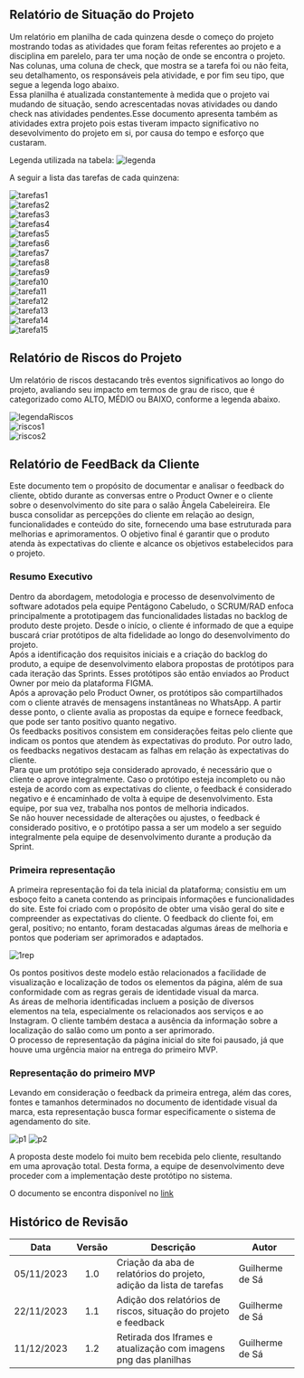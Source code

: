## Relatório de Situação do Projeto
Um relatório em planilha de cada quinzena desde o começo do projeto mostrando todas as atividades que foram feitas referentes ao projeto e a disciplina em parelelo, para ter uma noção de onde se encontra o projeto. Nas colunas, uma coluna de check, que mostra se a tarefa foi ou não feita, seu detalhamento, os responsáveis pela atividade, e por fim seu tipo, que segue a legenda logo abaixo. </br>
Essa planilha é atualizada constantemente à medida que o projeto vai mudando de situação, sendo acrescentadas novas atividades ou dando check nas atividades pendentes.Esse documento apresenta também as atividades extra projeto pois estas tiveram impacto significativo no desevolvimento do projeto em si, por causa do tempo e esforço que custaram.</br>

Legenda utilizada na tabela:
![legenda](../img/legendaListaTarefas.png)

A seguir a lista das tarefas de cada quinzena: </br>

![tarefas1](../img/tarefas1.png) </br>
![tarefas2](../img/tarefas2.png) </br>
![tarefas3](../img/tarefas3.png) </br>
![tarefas4](../img/tarefas4.png) </br>
![tarefas5](../img/tarefas5.png) </br>
![tarefas6](../img/tarefas6.png) </br>
![tarefas7](../img/tarefas7.png) </br>
![tarefas8](../img/tarefas8.png) </br>
![tarefas9](../img/tarefas9.png) </br>
![tarefa10](../img/tarefas10.png) </br>
![tarefa11](../img/tarefas11.png) </br>
![tarefa12](../img/tarefas12.png) </br>
![tarefa13](../img/tarefas13.png) </br>
![tarefa14](../img/tarefas14.png) </br>
![tarefa15](../img/tarefas15.png) </br>

## Relatório de Riscos do Projeto
Um relatório de riscos destacando três eventos significativos ao longo do projeto, avaliando seu impacto em termos de grau de risco, que é categorizado como ALTO, MÉDIO ou BAIXO, conforme a legenda abaixo.

![legendaRiscos](../img/legendaRiscos.png) </br>
![riscos1](../img/riscos1.png) </br>
![riscos2](../img/riscos2.png) </br>

## Relatório de FeedBack da Cliente
Este documento tem o propósito de documentar e analisar o feedback do cliente, obtido
durante as conversas entre o Product Owner e o cliente sobre o desenvolvimento do site para
o salão Ângela Cabeleireira. Ele busca consolidar as percepções do cliente em relação ao
design, funcionalidades e conteúdo do site, fornecendo uma base estruturada para melhorias e
aprimoramentos. O objetivo final é garantir que o produto atenda às expectativas do cliente e
alcance os objetivos estabelecidos para o projeto. </br>

### Resumo Executivo

Dentro da abordagem, metodologia e processo de desenvolvimento de software adotados pela
equipe Pentágono Cabeludo, o SCRUM/RAD enfoca principalmente a prototipagem das
funcionalidades listadas no backlog de produto deste projeto. Desde o início, o cliente é
informado de que a equipe buscará criar protótipos de alta fidelidade ao longo do
desenvolvimento do projeto.</br>
Após a identificação dos requisitos iniciais e a criação do backlog do produto, a equipe de
desenvolvimento elabora propostas de protótipos para cada iteração das Sprints. Esses
protótipos são então enviados ao Product Owner por meio da plataforma FIGMA.</br>
Após a aprovação pelo Product Owner, os protótipos são compartilhados com o cliente
através de mensagens instantâneas no WhatsApp. A partir desse ponto, o cliente avalia as
propostas da equipe e fornece feedback, que pode ser tanto positivo quanto negativo.</br>
Os feedbacks positivos consistem em considerações feitas pelo cliente que indicam os pontos
que atendem às expectativas do produto. Por outro lado, os feedbacks negativos destacam as
falhas em relação às expectativas do cliente.</br>
Para que um protótipo seja considerado aprovado, é necessário que o cliente o aprove
integralmente. Caso o protótipo esteja incompleto ou não esteja de acordo com as
expectativas do cliente, o feedback é considerado negativo e é encaminhado de volta à equipe
de desenvolvimento. Esta equipe, por sua vez, trabalha nos pontos de melhoria indicados.</br>
Se não houver necessidade de alterações ou ajustes, o feedback é considerado positivo, e o
protótipo passa a ser um modelo a ser seguido integralmente pela equipe de desenvolvimento
durante a produção da Sprint.</br>

### Primeira representação

A primeira representação foi da tela inicial da plataforma; consistiu em um esboço feito a
caneta contendo as principais informações e funcionalidades do site. Este foi criado com o
propósito de obter uma visão geral do site e compreender as expectativas do cliente. O
feedback do cliente foi, em geral, positivo; no entanto, foram destacadas algumas áreas de
melhoria e pontos que poderiam ser aprimorados e adaptados.</br>

![1rep](../img/primeiraRep.png) </br>

Os pontos positivos deste modelo estão relacionados a facilidade de visualização e
localização de todos os elementos da página, além de sua conformidade com as regras gerais
de identidade visual da marca.</br>
As áreas de melhoria identificadas incluem a posição de diversos elementos na tela,
especialmente os relacionados aos serviços e ao Instagram. O cliente também destaca a
ausência da informação sobre a localização do salão como um ponto a ser aprimorado.</br>
O processo de representação da página inicial do site foi pausado, já que houve uma urgência
maior na entrega do primeiro MVP.</br>

### Representação do primeiro MVP

Levando em consideração o feedback da primeira entrega, além das cores, fontes e tamanhos
determinados no documento de identidade visual da marca, esta representação busca formar
especificamente o sistema de agendamento do site.</br>

![p1](../img/p1.png)
![p2](../img/p2.png) </br>

A proposta deste modelo foi muito bem recebida pelo cliente, resultando em uma aprovação
total. Desta forma, a equipe de desenvolvimento deve proceder com a implementação deste
protótipo no sistema.

O documento se encontra disponível no [link](../pdf/RELATORIO_DE_FEEDBACK_DE_CLIENTE.pdf)

## Histórico de Revisão

| Data       | Versão |                                                      Descrição                                                            |    Autor     |
| :--------: | :----: | ----------------------------------------------------------------------------------------------------------------------------- | ------------ |
| 05/11/2023 | 1.0    | Criação da aba de relatórios do projeto, adição da lista de tarefas | Guilherme de Sá        |
| 22/11/2023 | 1.1    | Adição dos relatórios de riscos, situação do projeto e feedback  | Guilherme de Sá        |
| 11/12/2023 | 1.2   | Retirada dos Iframes e atualização com imagens png das planilhas  | Guilherme de Sá        |